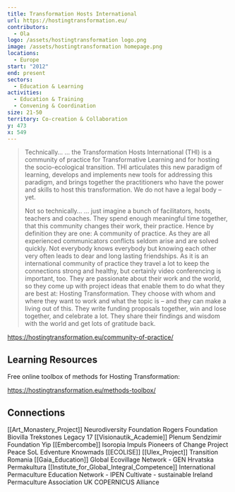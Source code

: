 ```yaml
---
title: Transformation Hosts International
url: https://hostingtransformation.eu/
contributors:
  - Ola
logo: /assets/hostingtransformation logo.png
image: /assets/hostingtransformation homepage.png
locations:
  - Europe
start: "2012"
end: present
sectors:
  - Education & Learning
activities:
  - Education & Training
  - Convening & Coordination
size: 21-50
territory: Co-creation & Collaboration
y: 473
x: 549
---
```

> Technically…
> … the Transformation Hosts International (THI) is a community of practice for Transformative Learning and for hosting the socio-ecological transition. THI articulates this new paradigm of learning, develops and implements new tools for addressing this paradigm, and brings together the practitioners who have the power and skills to host this transformation. We do not have a legal body – yet.
> 
> Not so technically…
> … just imagine a bunch of facilitators, hosts, teachers and coaches. They spend enough meaningful time together, that this community changes their work, their practice. Hence by definition they are one: A community of practice.
> As they are all experienced communicators conflicts seldom arise and are solved quickly. Not everybody knows everybody but knowing each other very often leads to dear and long lasting friendships. As it is an international community of practice they travel a lot to keep the connections strong and healthy, but certainly video conferencing is important, too. They are passionate about their work and the world, so they come up with project ideas that enable them to do what they are best at: Hosting Transformation. They choose with whom and where they want to work and what the topic is – and they can make a living out of this. They write funding proposals together, win and lose together, and celebrate a lot. They share their findings and wisdom with the world and get lots of gratitude back.

https://hostingtransformation.eu/community-of-practice/ 

## Learning Resources

Free online toolbox of methods for Hosting Transformation: 

https://hostingtransformation.eu/methods-toolbox/ 

## Connections

[[Art_Monastery_Project]]
Neurodiversity Foundation
Rogers Foundation
Biovilla
Trekstones
Legacy 17
[[Visionautik_Academie]]
Plenum
Sendzimir Foundation
Yip
[[Embercombe]]
Isoropia
Impuls
Pioneers of Change
Project Peace
SoL
Edventure
Knowmads
[[ECOLISE]]
[[Ulex_Project]]
Transition Romania
[[Gaia_Education]]
Global Ecovillage Network - GEN
Hrvatska Permakultura
[[Institute_for_Global_Integral_Competence]]
International Permaculture Education Network - IPEN
Cultivate - sustainable Ireland
Permaculture Association UK
COPERNICUS Alliance
